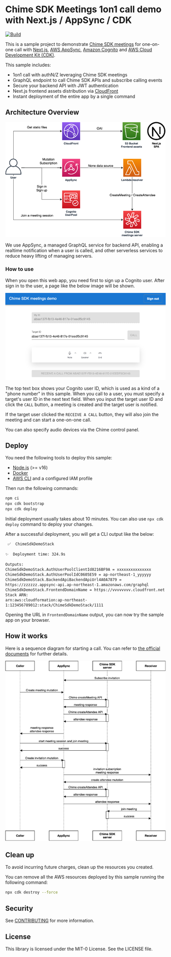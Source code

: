 # Chime SDK Meetings 1on1 call demo with Next.js / AppSync / CDK
[![Build](https://github.com/aws-samples/chime-sdk-meetings-demo-nextjs-appsync-cognito-cdk/actions/workflows/build.yml/badge.svg)](https://github.com/aws-samples/chime-sdk-meetings-demo-nextjs-appsync-cognito-cdk/actions/workflows/build.yml)

This is a sample project to demonstrate [Chime SDK meetings](https://docs.aws.amazon.com/chime-sdk/latest/dg/mtgs-sdk-mtgs.html) for one-on-one call with [Next.js](https://nextjs.org/), [AWS AppSync](https://aws.amazon.com/appsync/), [Amazon Cognito](https://aws.amazon.com/cognito/) and [AWS Cloud Development Kit (CDK)](https://github.com/aws/aws-cdk). 

This sample includes:

* 1on1 call with authN/Z leveraging Chime SDK meetings 
* GraphQL endpoint to call Chime SDK APIs and subscribe calling events
* Secure your backend API with JWT authentication
* Next.js frontend assets distribution via [CloudFront](https://aws.amazon.com/cloudfront/)
* Instant deployment of the entire app by a single command

## Architecture Overview

![architecture](imgs/architecture.png)

We use AppSync, a managed GraphQL service for backend API, enabling a realtime notification when a user is called, and other serverless services to reduce heavy lifting of managing servers.

### How to use
When you open this web app, you need first to sign up a Cognito user. After sign in to the user, a page like the below image will be shown.

![gui](imgs/gui.png)

The top text box shows your Cognito user ID, which is used as a kind of a "phone number" in this sample. When you call to a user, you must specify a target's user ID in the next text field. 
When you input the target user ID and click the `CALL` button, a meeting is created and the target user is notified. 

If the target user clicked the `RECEIVE A CALL` button, they will also join the meeting and can start a one-on-one call.

You can also specify audio devices via the Chime control panel.

## Deploy
You need the following tools to deploy this sample:

* [Node.js](https://nodejs.org/en/download/) (>= v16)
* [Docker](https://docs.docker.com/get-docker/)
* [AWS CLI](https://docs.aws.amazon.com/cli/latest/userguide/getting-started-install.html) and a configured IAM profile

Then run the following commands:

```sh
npm ci
npx cdk bootstrap
npx cdk deploy
```

Initial deployment usually takes about 10 minutes. You can also use `npx cdk deploy` command to deploy your changes.

After a successful deployment, you will get a CLI output like the below:

```
 ✅  ChimeSdkDemoStack

✨  Deployment time: 324.9s

Outputs:
ChimeSdkDemoStack.AuthUserPoolClientId8216BF9A = xxxxxxxxxxxxxxx
ChimeSdkDemoStack.AuthUserPoolIdC0605E59 = ap-northeast-1_yyyyyy
ChimeSdkDemoStack.BackendApiBackendApiUrl4A0A7879 = https://zzzzzz.appsync-api.ap-northeast-1.amazonaws.com/graphql
ChimeSdkDemoStack.FrontendDomainName = https://vvvvvvvv.cloudfront.net
Stack ARN:
arn:aws:cloudformation:ap-northeast-1:123456789012:stack/ChimeSdkDemoStack/1111
```

Opening the URL in `FrontendDomainName` output, you can now try the sample app on your browser.

## How it works
Here is a sequence diagram for starting a call. You can refer to [the official documents](https://docs.aws.amazon.com/chime-sdk/latest/dg/create-mtgs.html) for further details.

![sequence](imgs/sequence.png)

## Clean up
To avoid incurring future charges, clean up the resources you created.

You can remove all the AWS resources deployed by this sample running the following command:

```sh
npx cdk destroy --force
```

## Security
See [CONTRIBUTING](CONTRIBUTING.md#security-issue-notifications) for more information.

## License
This library is licensed under the MIT-0 License. See the LICENSE file.
